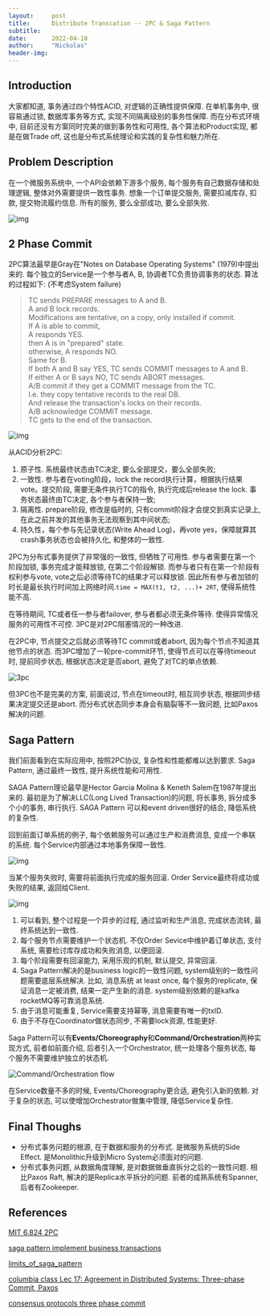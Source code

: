 ```yaml
---
layout:     post
title:      Distribute Transcation -- 2PC & Saga Pattern
subtitle:   
date:       2022-04-10
author:     "Nickolas"
header-img: 
---
```


## Introduction

大家都知道, 事务通过四个特性ACID, 对逻辑的正确性提供保障. 在单机事务中, 很容易通过锁, 数据库事务等方式, 实现不同隔离级别的事务性保障. 而在分布式环境中, 目前还没有方案同时完美的做到事务性和可用性, 各个算法和Product实现,  都是在做Trade off, 这也是分布式系统理论和实践的复杂性和魅力所在. 

## Problem Description

在一个微服务系统中, 一个API会依赖下游多个服务, 每个服务有自己数据存储和处理逻辑, 整体对外需要提供一致性事务. 想象一个订单提交服务, 需要扣减库存, 扣款, 提交物流履约信息. 所有的服务, 要么全部成功, 要么全部失败.

![img](https://i0.wp.com/blog.couchbase.com/wp-content/uploads/2018/01/e-commerce-architecture-1024x693.png?resize=573%2C388)

## 2 Phase Commit

 2PC算法最早是Gray在"Notes on Database Operating Systems" (1979)中提出来的. 每个独立的Service是一个参与者A, B, 协调者TC负责协调事务的状态. 算法的过程如下: (不考虑System failure)

> TC sends PREPARE messages to A and B.  
>     A and B lock records.  
>     Modifications are tentative, on a copy, only installed if commit.  
>   If A is able to commit,  
>   	A responds YES.  
>   	then A is in "prepared" state.  
>   	otherwise, A responds NO.  
>   Same for B.  
>   If both A and B say YES, TC sends COMMIT messages to A and B.  
>   If either A or B says NO, TC sends ABORT messages.  
>   A/B commit if they get a COMMIT message from the TC.  
>     I.e. they copy tentative records to the real DB.  
>     And release the transaction's locks on their records.  
>   A/B acknowledge COMMIT message.   
>   TC gets to the end of the transaction.     

![img](https://miro.medium.com/max/640/0*FBQPiHKMRmrPE_mc.png)

从ACID分析2PC:

1. 原子性. 系统最终状态由TC决定, 要么全部提交，要么全部失败;
2. 一致性. 参与者在voting阶段，lock the record执行计算，根据执行结果vote。提交阶段, 需要无条件执行TC的指令, 执行完成后release the lock. 事务状态最终由TC决定, 各个参与者保持一致;
3. 隔离性. prepare阶段, 修改是临时的, 只有commit阶段才会提交到真实记录上, 在此之前并发的其他事务无法观察到其中间状态;
4. 持久性，每个参与先记录状态(Write Ahead Log)，再vote yes，保障就算其crash事务状态也会被持久化, 和整体的一致性.



2PC为分布式事务提供了非常强的一致性, 但牺牲了可用性. 参与者需要在第一个阶段加锁, 事务完成才能释放锁, 在第二个阶段解锁. 而参与者只有在第一个阶段有权利参与vote, vote之后必须等待TC的结果才可以释放锁. 因此所有参与者加锁的时长是最长执行时间加上网络时间.`time = MAX(t1, t2, ...)+ 2RT`, 使得系统性能不高. 



在等待期间, TC或者任一参与者failover, 参与者都必须无条件等待. 使得异常情况服务的可用性不可控. 3PC是对2PC阻塞情况的一种改进.



在2PC中, 节点提交之后就必须等待TC commit或者abort, 因为每个节点不知道其他节点的状态. 而3PC增加了一轮pre-commit环节, 使得节点可以在等待timeout时, 提前同步状态, 根据状态决定是否abort, 避免了对TC的单点依赖. 

![3pc](http://nickolashu.github.io/img/3pc.png)



但3PC也不是完美的方案, 前面说过, 节点在timeout时, 相互同步状态, 根据同步结果决定提交还是abort. 而分布式状态同步本身会有脑裂等不一致问题, 比如Paxos解决的问题. 



## Saga Pattern

我们前面看到在实际应用中, 按照2PC协议, 复杂性和性能都难以达到要求. Saga Pattern, 通过最终一致性, 提升系统性能和可用性.



SAGA Pattern理论最早是Hector Garcia Molina & Keneth Salem在1987年提出来的. 最初是为了解决LLC(Long Lived Transaction)的问题, 将长事务, 拆分成多个小的事务, 串行执行. SAGA Pattern 可以和event driven很好的结合, 降低系统的复杂性. 



回到前面订单系统的例子, 每个依赖服务可以通过生产和消费消息, 变成一个串联的系统. 每个Service内部通过本地事务保障一致性.  

![img](https://i0.wp.com/blog.couchbase.com/wp-content/uploads/2018/01/Screen-Shot-2018-01-09-at-6.13.39-PM.png?resize=476%2C506)

当某个服务失败时, 需要将前面执行完成的服务回滚. Order Service最终将成功或失败的结果, 返回给Client.

![img](https://i0.wp.com/blog.couchbase.com/wp-content/uploads/2018/01/Screen-Shot-2018-01-09-at-6.36.17-PM-1024x702.png?resize=567%2C389)

1. 可以看到, 整个过程是一个异步的过程, 通过监听和生产消息, 完成状态流转, 最终系统达到一致性. 
2. 每个服务节点需要维护一个状态机. 不仅Order Sevice中维护着订单状态, 支付系统, 需要检讨库存成功和失败消息, 以便回滚.
3. 每个阶段需要有回滚能力, 采用乐观的机制, 默认提交, 异常回滚.
4. Saga Pattern解决的是business logic的一致性问题, system级别的一致性问题需要底层系统解决. 比如, 消息系统 at least once, 每个服务的replicate, 保证消息一定被消费, 结果一定产生新的消息. system级别依赖的是kafka rocketMQ等可靠消息系统.
5. 由于消息可能重复, Service需要支持幂等, 消息需要有唯一的txID.
6. 由于不存在Coordinator做状态同步, 不需要lock资源, 性能更好.

Saga Pattern可以有**Events/Choreography**和**Command/Orchestration**两种实现方式, 前者如前面介绍, 后者引入一个Orchestrator, 统一处理各个服务状态, 每个服务不需要维护独立的状态机.

![Command/Orchestration flow](https://i0.wp.com/blog.couchbase.com/wp-content/uploads/2018/01/Screen-Shot-2018-01-11-at-7.40.54-PM-1024x627.png?resize=712%2C436)

在Service数量不多的时候, Events/Choreography更合适, 避免引入新的依赖. 对于复杂的状态, 可以使增加Orchestrator做集中管理, 降低Service复杂性.

## Final Thoughs

* 分布式事务问题的根源, 在于数据和服务的分布式. 是微服务系统的Side Effect. 是Monolithic升级到Micro System必须面对的问题.
* 分布式事务问题, 从数据角度理解, 是对数据做垂直拆分之后的一致性问题. 相比Paxos Raft, 解决的是Replica水平拆分的问题. 前者的成熟系统有Spanner, 后者有Zookeeper.

## References

[MIT 6.824 2PC](https://pdos.csail.mit.edu/6.824/notes/l-2pc.txt)

[saga pattern implement business transactions](https://blog.couchbase.com/saga-pattern-implement-business-transactions-using-microservices-part/)

[limits_of_saga_pattern](https://www.ufried.com/blog/limits_of_saga_pattern/)

[columbia class Lec 17: Agreement in Distributed Systems: Three-phase Commit, Paxos](https://www.cs.columbia.edu/~du/ds/assets/lectures/lecture17.pdf)

[consensus protocols three phase commit](https://www.the-paper-trail.org/post/2008-11-29-consensus-protocols-three-phase-commit/)

